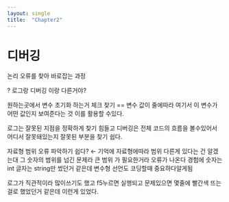 ```yaml
---
layout: single
title:  "Chapter2"
---
```


# 디버깅

논리 오류를 찾아 바로잡는 과정 

? 로그랑 디버깅 이랑 다른거야? 

원하는곳에서 변수 초기화 하는거 체크 찾기 ==  변수 값이 줄에따라 여기서 이 변수가 어떤 값인지 보여준다는 것 이를 활용할 수있다.

로그는  잘못된 지점을 정확하게 찾기 힘들고 디버깅은 전체 코드의 흐름을 볼수있어서 어디서 잘못돼있는지 잘못된 부분을 찾기 쉽다. 

자료형 범위 오류 파악하기  쉽다? ← 기억에 자료형에따라 범위 다른게 있다는 건 알겠는대 그 숫자의 범위를 넘긴 문제라 큰 범위 가 필요한거라 오류가 나온다 경험에 숫자는 int  글자는 string만 썼던거 같은데 변수형 선언도 코딩할때 중요하다알게됨

로그가 직관적이라 많이쓰기도 했고  f5누르면 실행되고 문제있으면 몇줄에 빨간색 뜨는걸로 했었던거 같은데 이런게 있었다.

